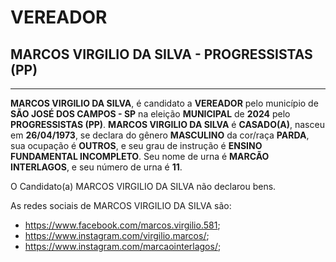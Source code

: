 # VEREADOR
## MARCOS VIRGILIO DA SILVA - PROGRESSISTAS (PP)
---
**MARCOS VIRGILIO DA SILVA**, é candidato a **VEREADOR** pelo município de **SÃO JOSÉ DOS CAMPOS - SP** na eleição **MUNICIPAL** de **2024** pelo **PROGRESSISTAS (PP)**.
**MARCOS VIRGILIO DA SILVA** é **CASADO(A)**, nasceu em **26/04/1973**, se declara do gênero **MASCULINO** da cor/raça **PARDA**, sua ocupação é **OUTROS**, e seu grau de instrução é **ENSINO FUNDAMENTAL INCOMPLETO**.
Seu nome de urna é **MARCÃO INTERLAGOS**, e seu número de urna é **11**.

O Candidato(a) MARCOS VIRGILIO DA SILVA não declarou bens.


As redes sociais de MARCOS VIRGILIO DA SILVA são:
- https://www.facebook.com/marcos.virgilio.581;
- https://www.instagram.com/virgilio.marcos/;
- https://www.instagram.com/marcaointerlagos/;